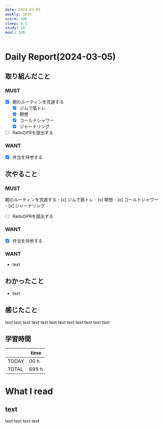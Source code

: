 ```yaml
---
date: 2024-03-05
weekly: 10th
score: 100
sleep: 8.5
study: 10
meal: 100
---
```

# Daily Report(2024-03-05)
## 取り組んだこと
### MUST
- [x] 朝のルーティンを完遂する
	- [x] ジムで筋トレ
	- [x] 瞑想
	- [x] コールドシャワー
	- [x] ジャーナリング
- [ ] RailsのPRを提出する
### WANT
- [x] 弁当を持参する
## 次やること
### MUST
朝のルーティンを完遂する
	- [x] ジムで筋トレ
	- [x] 瞑想
	- [x] コールドシャワー
	- [x] ジャーナリング
- [ ] RailsのPRを提出する
### WANT
- [x] 弁当を持参する
### WANT
- text
## わかったこと
- text
## 感じたこと
text text text text text text text text text text text text
## 学習時間
|       | time  | 
| ----- | ----- |
| TODAY | 00 h   |
| TOTAL | 695 h |
# What I read
## text 
text text text text